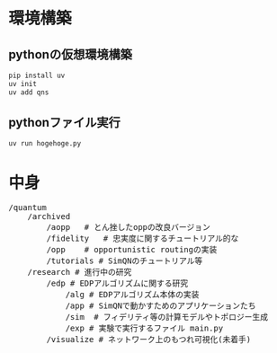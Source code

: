 # 環境構築
## pythonの仮想環境構築
```bash
pip install uv
uv init
uv add qns
```
## pythonファイル実行
```bash
uv run hogehoge.py
```

# 中身
<pre>
/quantum
    /archived
        /aopp   # とん挫したoppの改良バージョン
        /fidelity   # 忠実度に関するチュートリアル的な
        /opp    # opportunistic routingの実装
        /tutorials # SimQNのチュートリアル等
    /research # 進行中の研究
        /edp # EDPアルゴリズムに関する研究
            /alg # EDPアルゴリズム本体の実装
            /app # SimQNで動かすためのアプリケーションたち
            /sim  # フィデリティ等の計算モデルやトポロジー生成
            /exp # 実験で実行するファイル main.py
        /visualize # ネットワーク上のもつれ可視化(未着手)
</pre>
